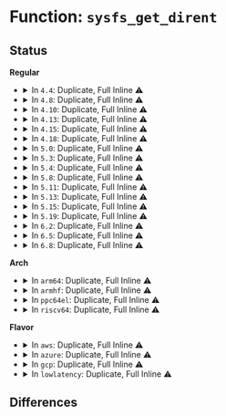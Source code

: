 # Function: <code>sysfs_get_dirent</code>

## Status
<b>Regular</b>
<ul>
<li>
<details>
<summary>In <code>4.4</code>: Duplicate, Full Inline ⚠️</summary>

**Collision:** Static Duplication

**Inline:** Full

**Transformation:** False

**Instances:**

```
In drivers/gpio/gpiolib-sysfs.c (ffffffff81427877)
Location: include/linux/sysfs.h:514
Inline: True
Inline callers:
  - drivers/gpio/gpiolib-sysfs.c:gpio_sysfs_request_irq
```
```
In drivers/md/md.c (ffffffff8169010c)
Location: include/linux/sysfs.h:514
Inline: True
Inline callers:
  - drivers/md/md.c:bind_rdev_to_array
  - drivers/md/md.c:md_alloc
  - drivers/md/md.c:level_store
  - drivers/md/md.c:md_run
```
```
In drivers/md/bitmap.c (ffffffff8169ee1c)
Location: include/linux/sysfs.h:514
Inline: True
Inline callers:
  - drivers/md/bitmap.c:bitmap_create
  - drivers/md/bitmap.c:bitmap_create
```
</details>
</li>
<li>
<details>
<summary>In <code>4.8</code>: Duplicate, Full Inline ⚠️</summary>

**Collision:** Static Duplication

**Inline:** Full

**Transformation:** False

**Instances:**

```
In drivers/gpio/gpiolib-sysfs.c (ffffffff81472b77)
Location: include/linux/sysfs.h:514
Inline: True
Inline callers:
  - drivers/gpio/gpiolib-sysfs.c:gpio_sysfs_request_irq
```
```
In drivers/md/md.c (ffffffff816f8e70)
Location: include/linux/sysfs.h:514
Inline: True
Inline callers:
  - drivers/md/md.c:md_run
  - drivers/md/md.c:md_alloc
  - drivers/md/md.c:level_store
  - drivers/md/md.c:bind_rdev_to_array
```
```
In drivers/md/bitmap.c (ffffffff817001e9)
Location: include/linux/sysfs.h:514
Inline: True
Inline callers:
  - drivers/md/bitmap.c:bitmap_create
  - drivers/md/bitmap.c:bitmap_create
```
</details>
</li>
<li>
<details>
<summary>In <code>4.10</code>: Duplicate, Full Inline ⚠️</summary>

**Collision:** Static Duplication

**Inline:** Full

**Transformation:** False

**Instances:**

```
In drivers/gpio/gpiolib-sysfs.c (ffffffff81494d97)
Location: include/linux/sysfs.h:514
Inline: True
Inline callers:
  - drivers/gpio/gpiolib-sysfs.c:gpio_sysfs_request_irq
```
```
In drivers/md/md.c (ffffffff8172a6e2)
Location: include/linux/sysfs.h:514
Inline: True
Inline callers:
  - drivers/md/md.c:md_run
  - drivers/md/md.c:md_alloc
  - drivers/md/md.c:level_store
  - drivers/md/md.c:bind_rdev_to_array
```
```
In drivers/md/bitmap.c (ffffffff81731f1b)
Location: include/linux/sysfs.h:514
Inline: True
Inline callers:
  - drivers/md/bitmap.c:bitmap_create
  - drivers/md/bitmap.c:bitmap_create
```
</details>
</li>
<li>
<details>
<summary>In <code>4.13</code>: Duplicate, Full Inline ⚠️</summary>

**Collision:** Static Duplication

**Inline:** Full

**Transformation:** False

**Instances:**

```
In drivers/gpio/gpiolib-sysfs.c (ffffffff8149e797)
Location: include/linux/sysfs.h:514
Inline: True
Inline callers:
  - drivers/gpio/gpiolib-sysfs.c:gpio_sysfs_request_irq
```
```
In drivers/nvdimm/region.c (ffffffff8163279f)
Location: include/linux/sysfs.h:514
Inline: True
Inline callers:
  - drivers/nvdimm/region.c:nd_region_probe
```
```
In drivers/md/md.c (ffffffff817430b5)
Location: include/linux/sysfs.h:514
Inline: True
Inline callers:
  - drivers/md/md.c:md_run
  - drivers/md/md.c:md_alloc
  - drivers/md/md.c:level_store
  - drivers/md/md.c:bind_rdev_to_array
```
```
In drivers/md/bitmap.c (ffffffff8174addd)
Location: include/linux/sysfs.h:514
Inline: True
Inline callers:
  - drivers/md/bitmap.c:bitmap_create
  - drivers/md/bitmap.c:bitmap_create
```
```
In drivers/leds/led-class.c (ffffffff817828c4)
Location: include/linux/sysfs.h:514
Inline: True
Inline callers:
  - drivers/leds/led-class.c:of_led_classdev_register
```
</details>
</li>
<li>
<details>
<summary>In <code>4.15</code>: Duplicate, Full Inline ⚠️</summary>

**Collision:** Static Duplication

**Inline:** Full

**Transformation:** False

**Instances:**

```
In drivers/gpio/gpiolib-sysfs.c (ffffffff814dd2d7)
Location: include/linux/sysfs.h:521
Inline: True
Inline callers:
  - drivers/gpio/gpiolib-sysfs.c:gpio_sysfs_request_irq
```
```
In drivers/nvdimm/region.c (ffffffff8169b10f)
Location: include/linux/sysfs.h:521
Inline: True
Inline callers:
  - drivers/nvdimm/region.c:nd_region_probe
```
```
In drivers/md/md.c (ffffffff817b51ee)
Location: include/linux/sysfs.h:521
Inline: True
Inline callers:
  - drivers/md/md.c:md_run
  - drivers/md/md.c:md_alloc
  - drivers/md/md.c:level_store
  - drivers/md/md.c:bind_rdev_to_array
```
```
In drivers/md/md-bitmap.c (ffffffff817bd143)
Location: include/linux/sysfs.h:521
Inline: True
Inline callers:
  - drivers/md/md-bitmap.c:bitmap_create
  - drivers/md/md-bitmap.c:bitmap_create
```
```
In drivers/leds/led-class.c (ffffffff817f8c74)
Location: include/linux/sysfs.h:521
Inline: True
Inline callers:
  - drivers/leds/led-class.c:of_led_classdev_register
```
</details>
</li>
<li>
<details>
<summary>In <code>4.18</code>: Duplicate, Full Inline ⚠️</summary>

**Collision:** Static Duplication

**Inline:** Full

**Transformation:** False

**Instances:**

```
In drivers/gpio/gpiolib-sysfs.c (ffffffff8150c4a7)
Location: include/linux/sysfs.h:533
Inline: True
Inline callers:
  - drivers/gpio/gpiolib-sysfs.c:gpio_sysfs_request_irq
```
```
In drivers/nvdimm/region.c (ffffffff816d743f)
Location: include/linux/sysfs.h:533
Inline: True
Inline callers:
  - drivers/nvdimm/region.c:nd_region_probe
```
```
In drivers/md/md.c (ffffffff817fcdd1)
Location: include/linux/sysfs.h:533
Inline: True
Inline callers:
  - drivers/md/md.c:md_run
  - drivers/md/md.c:md_alloc
  - drivers/md/md.c:level_store
  - drivers/md/md.c:bind_rdev_to_array
```
```
In drivers/md/md-bitmap.c (ffffffff81805229)
Location: include/linux/sysfs.h:533
Inline: True
Inline callers:
  - drivers/md/md-bitmap.c:bitmap_create
  - drivers/md/md-bitmap.c:bitmap_create
```
```
In drivers/leds/led-class.c (ffffffff81842284)
Location: include/linux/sysfs.h:533
Inline: True
Inline callers:
  - drivers/leds/led-class.c:of_led_classdev_register
```
</details>
</li>
<li>
<details>
<summary>In <code>5.0</code>: Duplicate, Full Inline ⚠️</summary>

**Collision:** Static Duplication

**Inline:** Full

**Transformation:** False

**Instances:**

```
In drivers/gpio/gpiolib-sysfs.c (ffffffff81521b07)
Location: include/linux/sysfs.h:533
Inline: True
Inline callers:
  - drivers/gpio/gpiolib-sysfs.c:gpio_sysfs_request_irq
```
```
In drivers/nvdimm/dimm_devs.c (ffffffff816f551c)
Location: include/linux/sysfs.h:533
Inline: True
Inline callers:
  - drivers/nvdimm/dimm_devs.c:nvdimm_security_setup_events
```
```
In drivers/nvdimm/region.c (ffffffff816f930f)
Location: include/linux/sysfs.h:533
Inline: True
Inline callers:
  - drivers/nvdimm/region.c:nd_region_probe
```
```
In drivers/md/md.c (ffffffff81828ec5)
Location: include/linux/sysfs.h:533
Inline: True
Inline callers:
  - drivers/md/md.c:md_run
  - drivers/md/md.c:md_alloc
  - drivers/md/md.c:level_store
  - drivers/md/md.c:bind_rdev_to_array
```
```
In drivers/md/md-bitmap.c (ffffffff81831429)
Location: include/linux/sysfs.h:533
Inline: True
Inline callers:
  - drivers/md/md-bitmap.c:md_bitmap_create
  - drivers/md/md-bitmap.c:md_bitmap_create
```
```
In drivers/leds/led-class.c (ffffffff8186e1a4)
Location: include/linux/sysfs.h:533
Inline: True
Inline callers:
  - drivers/leds/led-class.c:of_led_classdev_register
```
</details>
</li>
<li>
<details>
<summary>In <code>5.3</code>: Duplicate, Full Inline ⚠️</summary>

**Collision:** Static Duplication

**Inline:** Full

**Transformation:** False

**Instances:**

```
In drivers/gpio/gpiolib-sysfs.c (ffffffff81550032)
Location: include/linux/sysfs.h:541
Inline: True
Inline callers:
  - drivers/gpio/gpiolib-sysfs.c:gpio_sysfs_request_irq
```
```
In drivers/nvdimm/dimm_devs.c (ffffffff8172eda4)
Location: include/linux/sysfs.h:541
Inline: True
Inline callers:
  - drivers/nvdimm/dimm_devs.c:nvdimm_security_setup_events
```
```
In drivers/nvdimm/region.c (ffffffff81732d89)
Location: include/linux/sysfs.h:541
Inline: True
Inline callers:
  - drivers/nvdimm/region.c:nd_region_probe
```
```
In drivers/md/md.c (ffffffff8186b4e6)
Location: include/linux/sysfs.h:541
Inline: True
Inline callers:
  - drivers/md/md.c:md_run
  - drivers/md/md.c:md_alloc
  - drivers/md/md.c:level_store
  - drivers/md/md.c:bind_rdev_to_array
```
```
In drivers/md/md-bitmap.c (ffffffff81873fca)
Location: include/linux/sysfs.h:541
Inline: True
Inline callers:
  - drivers/md/md-bitmap.c:md_bitmap_create
  - drivers/md/md-bitmap.c:md_bitmap_create
```
```
In drivers/leds/led-class.c (ffffffff818b241c)
Location: include/linux/sysfs.h:541
Inline: True
Inline callers:
  - drivers/leds/led-class.c:of_led_classdev_register
```
</details>
</li>
<li>
<details>
<summary>In <code>5.4</code>: Duplicate, Full Inline ⚠️</summary>

**Collision:** Static Duplication

**Inline:** Full

**Transformation:** False

**Instances:**

```
In drivers/gpio/gpiolib-sysfs.c (ffffffff815714e2)
Location: include/linux/sysfs.h:596
Inline: True
Inline callers:
  - drivers/gpio/gpiolib-sysfs.c:gpio_sysfs_request_irq
```
```
In drivers/nvdimm/dimm_devs.c (ffffffff817530df)
Location: include/linux/sysfs.h:596
Inline: True
Inline callers:
  - drivers/nvdimm/dimm_devs.c:nvdimm_security_setup_events
```
```
In drivers/nvdimm/region.c (ffffffff817569a3)
Location: include/linux/sysfs.h:596
Inline: True
Inline callers:
  - drivers/nvdimm/region.c:nd_region_probe
```
```
In drivers/md/md.c (ffffffff8189d2e2)
Location: include/linux/sysfs.h:596
Inline: True
Inline callers:
  - drivers/md/md.c:md_run
  - drivers/md/md.c:md_alloc
  - drivers/md/md.c:level_store
  - drivers/md/md.c:bind_rdev_to_array
```
```
In drivers/md/md-bitmap.c (ffffffff818a5dda)
Location: include/linux/sysfs.h:596
Inline: True
Inline callers:
  - drivers/md/md-bitmap.c:md_bitmap_create
  - drivers/md/md-bitmap.c:md_bitmap_create
```
```
In drivers/leds/led-class.c (ffffffff818e4d66)
Location: include/linux/sysfs.h:596
Inline: True
Inline callers:
  - drivers/leds/led-class.c:led_classdev_register_ext
```
</details>
</li>
<li>
<details>
<summary>In <code>5.8</code>: Duplicate, Full Inline ⚠️</summary>

**Collision:** Static Duplication

**Inline:** Full

**Transformation:** False

**Instances:**

```
In drivers/gpio/gpiolib-sysfs.c (ffffffff816159f2)
Location: include/linux/sysfs.h:597
Inline: True
Inline callers:
  - drivers/gpio/gpiolib-sysfs.c:gpio_sysfs_request_irq
```
```
In drivers/nvdimm/dimm_devs.c (ffffffff81811c1a)
Location: include/linux/sysfs.h:597
Inline: True
Inline callers:
  - drivers/nvdimm/dimm_devs.c:nvdimm_security_setup_events
```
```
In drivers/nvdimm/region.c (ffffffff81815f93)
Location: include/linux/sysfs.h:597
Inline: True
Inline callers:
  - drivers/nvdimm/region.c:nd_region_probe
```
```
In drivers/md/md.c (ffffffff8196d600)
Location: include/linux/sysfs.h:597
Inline: True
Inline callers:
  - drivers/md/md.c:md_run
  - drivers/md/md.c:md_alloc
  - drivers/md/md.c:level_store
  - drivers/md/md.c:bind_rdev_to_array
```
```
In drivers/md/md-bitmap.c (ffffffff81975d15)
Location: include/linux/sysfs.h:597
Inline: True
Inline callers:
  - drivers/md/md-bitmap.c:md_bitmap_create
  - drivers/md/md-bitmap.c:md_bitmap_create
```
```
In drivers/leds/led-class.c (ffffffff819b7e5b)
Location: include/linux/sysfs.h:597
Inline: True
Inline callers:
  - drivers/leds/led-class.c:led_classdev_register_ext
```
</details>
</li>
<li>
<details>
<summary>In <code>5.11</code>: Duplicate, Full Inline ⚠️</summary>

**Collision:** Static Duplication

**Inline:** Full

**Transformation:** False

**Instances:**

```
In drivers/gpio/gpiolib-sysfs.c (ffffffff8163c356)
Location: include/linux/sysfs.h:619
Inline: True
Inline callers:
  - drivers/gpio/gpiolib-sysfs.c:gpio_sysfs_request_irq
```
```
In drivers/nvdimm/dimm_devs.c (ffffffff81820e0a)
Location: include/linux/sysfs.h:619
Inline: True
Inline callers:
  - drivers/nvdimm/dimm_devs.c:nvdimm_security_setup_events
```
```
In drivers/nvdimm/region.c (ffffffff8182513d)
Location: include/linux/sysfs.h:619
Inline: True
Inline callers:
  - drivers/nvdimm/region.c:nd_region_probe
```
```
In drivers/md/md.c (ffffffff819744e9)
Location: include/linux/sysfs.h:619
Inline: True
Inline callers:
  - drivers/md/md.c:md_run
  - drivers/md/md.c:md_run
  - drivers/md/md.c:md_run
  - drivers/md/md.c:md_alloc
  - drivers/md/md.c:md_alloc
  - drivers/md/md.c:level_store
  - drivers/md/md.c:level_store
  - drivers/md/md.c:level_store
  - drivers/md/md.c:bind_rdev_to_array
  - drivers/md/md.c:bind_rdev_to_array
  - drivers/md/md.c:bind_rdev_to_array
```
```
In drivers/md/md-bitmap.c (ffffffff8197ad05)
Location: include/linux/sysfs.h:619
Inline: True
Inline callers:
  - drivers/md/md-bitmap.c:md_bitmap_create
  - drivers/md/md-bitmap.c:md_bitmap_create
```
```
In drivers/leds/led-class.c (ffffffff819ba2f3)
Location: include/linux/sysfs.h:619
Inline: True
Inline callers:
  - drivers/leds/led-class.c:led_classdev_register_ext
```
</details>
</li>
<li>
<details>
<summary>In <code>5.13</code>: Duplicate, Full Inline ⚠️</summary>

**Collision:** Static Duplication

**Inline:** Full

**Transformation:** False

**Instances:**

```
In drivers/gpio/gpiolib-sysfs.c (ffffffff8161fe96)
Location: include/linux/sysfs.h:621
Inline: True
Inline callers:
  - drivers/gpio/gpiolib-sysfs.c:gpio_sysfs_request_irq
```
```
In drivers/nvdimm/dimm_devs.c (ffffffff8180410a)
Location: include/linux/sysfs.h:621
Inline: True
Inline callers:
  - drivers/nvdimm/dimm_devs.c:nvdimm_security_setup_events
```
```
In drivers/nvdimm/region.c (ffffffff818084cd)
Location: include/linux/sysfs.h:621
Inline: True
Inline callers:
  - drivers/nvdimm/region.c:nd_region_probe
```
```
In drivers/md/md.c (ffffffff81958519)
Location: include/linux/sysfs.h:621
Inline: True
Inline callers:
  - drivers/md/md.c:md_run
  - drivers/md/md.c:md_run
  - drivers/md/md.c:md_run
  - drivers/md/md.c:md_alloc
  - drivers/md/md.c:md_alloc
  - drivers/md/md.c:level_store
  - drivers/md/md.c:level_store
  - drivers/md/md.c:level_store
  - drivers/md/md.c:bind_rdev_to_array
  - drivers/md/md.c:bind_rdev_to_array
  - drivers/md/md.c:bind_rdev_to_array
```
```
In drivers/md/md-bitmap.c (ffffffff8195ef35)
Location: include/linux/sysfs.h:621
Inline: True
Inline callers:
  - drivers/md/md-bitmap.c:md_bitmap_create
  - drivers/md/md-bitmap.c:md_bitmap_create
```
```
In drivers/leds/led-class.c (ffffffff8199eaf1)
Location: include/linux/sysfs.h:621
Inline: True
Inline callers:
  - drivers/leds/led-class.c:led_classdev_register_ext
```
</details>
</li>
<li>
<details>
<summary>In <code>5.15</code>: Duplicate, Full Inline ⚠️</summary>

**Collision:** Static Duplication

**Inline:** Full

**Transformation:** False

**Instances:**

```
In drivers/gpio/gpiolib-sysfs.c (ffffffff8168f3b6)
Location: include/linux/sysfs.h:627
Inline: True
Inline callers:
  - drivers/gpio/gpiolib-sysfs.c:gpio_sysfs_request_irq
```
```
In drivers/nvdimm/dimm_devs.c (ffffffff8188e7da)
Location: include/linux/sysfs.h:627
Inline: True
Inline callers:
  - drivers/nvdimm/dimm_devs.c:nvdimm_security_setup_events
```
```
In drivers/nvdimm/region.c (ffffffff81892c9d)
Location: include/linux/sysfs.h:627
Inline: True
Inline callers:
  - drivers/nvdimm/region.c:nd_region_probe
```
```
In drivers/md/md.c (ffffffff819fdcb8)
Location: include/linux/sysfs.h:627
Inline: True
Inline callers:
  - drivers/md/md.c:md_run
  - drivers/md/md.c:md_run
  - drivers/md/md.c:md_run
  - drivers/md/md.c:md_alloc
  - drivers/md/md.c:md_alloc
  - drivers/md/md.c:level_store
  - drivers/md/md.c:level_store
  - drivers/md/md.c:level_store
  - drivers/md/md.c:bind_rdev_to_array
  - drivers/md/md.c:bind_rdev_to_array
  - drivers/md/md.c:bind_rdev_to_array
```
```
In drivers/md/md-bitmap.c (ffffffff81a04875)
Location: include/linux/sysfs.h:627
Inline: True
Inline callers:
  - drivers/md/md-bitmap.c:md_bitmap_create
  - drivers/md/md-bitmap.c:md_bitmap_create
```
```
In drivers/leds/led-class.c (ffffffff81a4b794)
Location: include/linux/sysfs.h:627
Inline: True
Inline callers:
  - drivers/leds/led-class.c:led_classdev_register_ext
```
</details>
</li>
<li>
<details>
<summary>In <code>5.19</code>: Duplicate, Full Inline ⚠️</summary>

**Collision:** Static Duplication

**Inline:** Full

**Transformation:** False

**Instances:**

```
In drivers/gpio/gpiolib-sysfs.c (ffffffff817ae6f9)
Location: include/linux/sysfs.h:627
Inline: True
Inline callers:
  - drivers/gpio/gpiolib-sysfs.c:gpio_sysfs_request_irq
```
```
In drivers/nvdimm/dimm_devs.c (ffffffff819d7e4c)
Location: include/linux/sysfs.h:627
Inline: True
Inline callers:
  - drivers/nvdimm/dimm_devs.c:nvdimm_security_setup_events
```
```
In drivers/nvdimm/region.c (ffffffff819dcf56)
Location: include/linux/sysfs.h:627
Inline: True
Inline callers:
  - drivers/nvdimm/region.c:nd_region_probe
```
```
In drivers/md/md.c (ffffffff81b652ff)
Location: include/linux/sysfs.h:627
Inline: True
Inline callers:
  - drivers/md/md.c:md_run
  - drivers/md/md.c:md_run
  - drivers/md/md.c:md_run
  - drivers/md/md.c:md_alloc
  - drivers/md/md.c:md_alloc
  - drivers/md/md.c:level_store
  - drivers/md/md.c:level_store
  - drivers/md/md.c:level_store
  - drivers/md/md.c:bind_rdev_to_array
  - drivers/md/md.c:bind_rdev_to_array
  - drivers/md/md.c:bind_rdev_to_array
```
```
In drivers/md/md-bitmap.c (ffffffff81b6c534)
Location: include/linux/sysfs.h:627
Inline: True
Inline callers:
  - drivers/md/md-bitmap.c:md_bitmap_create
  - drivers/md/md-bitmap.c:md_bitmap_create
```
```
In drivers/leds/led-class.c (ffffffff81bb9e9c)
Location: include/linux/sysfs.h:627
Inline: True
Inline callers:
  - drivers/leds/led-class.c:led_classdev_register_ext
```
</details>
</li>
<li>
<details>
<summary>In <code>6.2</code>: Duplicate, Full Inline ⚠️</summary>

**Collision:** Static Duplication

**Inline:** Full

**Transformation:** False

**Instances:**

```
In drivers/gpio/gpiolib-sysfs.c (ffffffff818c7bc9)
Location: include/linux/sysfs.h:643
Inline: True
Inline callers:
  - drivers/gpio/gpiolib-sysfs.c:gpio_sysfs_request_irq
```
```
In drivers/nvdimm/dimm_devs.c (ffffffff81b52cdc)
Location: include/linux/sysfs.h:643
Inline: True
Inline callers:
  - drivers/nvdimm/dimm_devs.c:nvdimm_security_setup_events
```
```
In drivers/nvdimm/region.c (ffffffff81b58689)
Location: include/linux/sysfs.h:643
Inline: True
Inline callers:
  - drivers/nvdimm/region.c:nd_region_probe
```
```
In drivers/md/md.c (ffffffff81d002ea)
Location: include/linux/sysfs.h:643
Inline: True
Inline callers:
  - drivers/md/md.c:md_run
  - drivers/md/md.c:md_run
  - drivers/md/md.c:md_run
  - drivers/md/md.c:md_alloc
  - drivers/md/md.c:md_alloc
  - drivers/md/md.c:level_store
  - drivers/md/md.c:bind_rdev_to_array
  - drivers/md/md.c:bind_rdev_to_array
  - drivers/md/md.c:bind_rdev_to_array
```
```
In drivers/md/md-bitmap.c (ffffffff81d08605)
Location: include/linux/sysfs.h:643
Inline: True
Inline callers:
  - drivers/md/md-bitmap.c:md_bitmap_create
  - drivers/md/md-bitmap.c:md_bitmap_create
```
```
In drivers/leds/led-class.c (ffffffff81d5f2e2)
Location: include/linux/sysfs.h:643
Inline: True
Inline callers:
  - drivers/leds/led-class.c:led_classdev_register_ext
```
</details>
</li>
<li>
<details>
<summary>In <code>6.5</code>: Duplicate, Full Inline ⚠️</summary>

**Collision:** Static Duplication

**Inline:** Full

**Transformation:** False

**Instances:**

```
In drivers/gpio/gpiolib-sysfs.c (ffffffff8190ac69)
Location: include/linux/sysfs.h:643
Inline: True
Inline callers:
  - drivers/gpio/gpiolib-sysfs.c:gpio_sysfs_request_irq
```
```
In drivers/nvdimm/dimm_devs.c (ffffffff81ba618a)
Location: include/linux/sysfs.h:643
Inline: True
Inline callers:
  - drivers/nvdimm/dimm_devs.c:nvdimm_security_setup_events
```
```
In drivers/nvdimm/region.c (ffffffff81babbf9)
Location: include/linux/sysfs.h:643
Inline: True
Inline callers:
  - drivers/nvdimm/region.c:nd_region_probe
```
```
In drivers/usb/core/port.c (ffffffff81c9eecc)
Location: include/linux/sysfs.h:643
Inline: True
Inline callers:
  - drivers/usb/core/port.c:usb_hub_create_port_device
```
```
In drivers/md/md.c (ffffffff81d6361b)
Location: include/linux/sysfs.h:643
Inline: True
Inline callers:
  - drivers/md/md.c:md_run
  - drivers/md/md.c:md_run
  - drivers/md/md.c:md_run
  - drivers/md/md.c:md_alloc
  - drivers/md/md.c:md_alloc
  - drivers/md/md.c:level_store
  - drivers/md/md.c:bind_rdev_to_array
  - drivers/md/md.c:bind_rdev_to_array
  - drivers/md/md.c:bind_rdev_to_array
```
```
In drivers/md/md-bitmap.c (ffffffff81d71795)
Location: include/linux/sysfs.h:643
Inline: True
Inline callers:
  - drivers/md/md-bitmap.c:md_bitmap_create
  - drivers/md/md-bitmap.c:md_bitmap_create
```
```
In drivers/leds/led-class.c (ffffffff81dca1d2)
Location: include/linux/sysfs.h:643
Inline: True
Inline callers:
  - drivers/leds/led-class.c:led_classdev_register_ext
```
</details>
</li>
<li>
<details>
<summary>In <code>6.8</code>: Duplicate, Full Inline ⚠️</summary>

**Collision:** Static Duplication

**Inline:** Full

**Transformation:** False

**Instances:**

```
In drivers/gpio/gpiolib-sysfs.c (ffffffff81952965)
Location: include/linux/sysfs.h:645
Inline: True
Inline callers:
  - drivers/gpio/gpiolib-sysfs.c:gpio_sysfs_request_irq
```
```
In drivers/nvdimm/dimm_devs.c (ffffffff81bfa40a)
Location: include/linux/sysfs.h:645
Inline: True
Inline callers:
  - drivers/nvdimm/dimm_devs.c:nvdimm_security_setup_events
```
```
In drivers/nvdimm/region.c (ffffffff81bfff39)
Location: include/linux/sysfs.h:645
Inline: True
Inline callers:
  - drivers/nvdimm/region.c:nd_region_probe
```
```
In drivers/usb/core/port.c (ffffffff81d53b1a)
Location: include/linux/sysfs.h:645
Inline: True
Inline callers:
  - drivers/usb/core/port.c:usb_hub_create_port_device
```
```
In drivers/md/md.c (ffffffff81e1a3ec)
Location: include/linux/sysfs.h:645
Inline: True
Inline callers:
  - drivers/md/md.c:md_run
  - drivers/md/md.c:md_run
  - drivers/md/md.c:md_run
  - drivers/md/md.c:md_alloc
  - drivers/md/md.c:md_alloc
  - drivers/md/md.c:level_store
  - drivers/md/md.c:bind_rdev_to_array
  - drivers/md/md.c:bind_rdev_to_array
  - drivers/md/md.c:bind_rdev_to_array
```
```
In drivers/md/md-bitmap.c (ffffffff81e28874)
Location: include/linux/sysfs.h:645
Inline: True
Inline callers:
  - drivers/md/md-bitmap.c:md_bitmap_create
  - drivers/md/md-bitmap.c:md_bitmap_create
```
```
In drivers/leds/led-class.c (ffffffff81e82cf6)
Location: include/linux/sysfs.h:645
Inline: True
Inline callers:
  - drivers/leds/led-class.c:led_classdev_register_ext
```
</details>
</li>
</ul>
<b>Arch</b>
<ul>
<li>
<details>
<summary>In <code>arm64</code>: Duplicate, Full Inline ⚠️</summary>

**Collision:** Static Duplication

**Inline:** Full

**Transformation:** False

**Instances:**

```
In drivers/gpio/gpiolib-sysfs.c (ffff8000106c8c04)
Location: include/linux/sysfs.h:596
Inline: True
Inline callers:
  - drivers/gpio/gpiolib-sysfs.c:gpio_sysfs_request_irq
```
```
In drivers/nvdimm/dimm_devs.c (ffff800010953968)
Location: include/linux/sysfs.h:596
Inline: True
Inline callers:
  - drivers/nvdimm/dimm_devs.c:nvdimm_security_setup_events
```
```
In drivers/nvdimm/region.c (ffff800010957e4c)
Location: include/linux/sysfs.h:596
Inline: True
Inline callers:
  - drivers/nvdimm/region.c:nd_region_probe
```
```
In drivers/md/md.c (ffff800010af1a48)
Location: include/linux/sysfs.h:596
Inline: True
Inline callers:
  - drivers/md/md.c:md_run
  - drivers/md/md.c:md_alloc
  - drivers/md/md.c:level_store
  - drivers/md/md.c:bind_rdev_to_array
```
```
In drivers/md/md-bitmap.c (ffff800010afac60)
Location: include/linux/sysfs.h:596
Inline: True
Inline callers:
  - drivers/md/md-bitmap.c:md_bitmap_create
  - drivers/md/md-bitmap.c:md_bitmap_create
```
```
In drivers/leds/led-class.c (ffff800010b49b5c)
Location: include/linux/sysfs.h:596
Inline: True
Inline callers:
  - drivers/leds/led-class.c:led_classdev_register_ext
```
```
In drivers/of/kobj.c (ffff800010b6fe30)
Location: include/linux/sysfs.h:596
Inline: True
Inline callers:
  - drivers/of/kobj.c:safe_name
```
</details>
</li>
<li>
<details>
<summary>In <code>armhf</code>: Duplicate, Full Inline ⚠️</summary>

**Collision:** Static Duplication

**Inline:** Full

**Transformation:** False

**Instances:**

```
In drivers/gpio/gpiolib-sysfs.c (c086633c)
Location: include/linux/sysfs.h:596
Inline: True
Inline callers:
  - drivers/gpio/gpiolib-sysfs.c:gpio_sysfs_request_irq
```
```
In drivers/md/md.c (c0bd2fb8)
Location: include/linux/sysfs.h:596
Inline: True
Inline callers:
  - drivers/md/md.c:md_run
  - drivers/md/md.c:md_alloc
  - drivers/md/md.c:level_store
  - drivers/md/md.c:bind_rdev_to_array
```
```
In drivers/md/md-bitmap.c (c0bdb748)
Location: include/linux/sysfs.h:596
Inline: True
Inline callers:
  - drivers/md/md-bitmap.c:md_bitmap_create
  - drivers/md/md-bitmap.c:md_bitmap_create
```
```
In drivers/leds/led-class.c (c0c32fc0)
Location: include/linux/sysfs.h:596
Inline: True
Inline callers:
  - drivers/leds/led-class.c:led_classdev_register_ext
```
```
In drivers/of/kobj.c (c0c52750)
Location: include/linux/sysfs.h:596
Inline: True
Inline callers:
  - drivers/of/kobj.c:safe_name
```
</details>
</li>
<li>
<details>
<summary>In <code>ppc64el</code>: Duplicate, Full Inline ⚠️</summary>

**Collision:** Static Duplication

**Inline:** Full

**Transformation:** False

**Instances:**

```
In drivers/gpio/gpiolib-sysfs.c (c0000000008465c4)
Location: include/linux/sysfs.h:596
Inline: True
Inline callers:
  - drivers/gpio/gpiolib-sysfs.c:gpio_sysfs_request_irq
```
```
In drivers/nvdimm/dimm_devs.c (c000000000a00ab0)
Location: include/linux/sysfs.h:596
Inline: True
Inline callers:
  - drivers/nvdimm/dimm_devs.c:nvdimm_security_setup_events
```
```
In drivers/nvdimm/region.c (c000000000a061b8)
Location: include/linux/sysfs.h:596
Inline: True
Inline callers:
  - drivers/nvdimm/region.c:nd_region_probe
```
```
In drivers/md/md.c (c000000000bde040)
Location: include/linux/sysfs.h:596
Inline: True
Inline callers:
  - drivers/md/md.c:md_run
  - drivers/md/md.c:md_alloc
  - drivers/md/md.c:level_store
  - drivers/md/md.c:bind_rdev_to_array
```
```
In drivers/md/md-bitmap.c (c000000000be8d14)
Location: include/linux/sysfs.h:596
Inline: True
Inline callers:
  - drivers/md/md-bitmap.c:md_bitmap_create
  - drivers/md/md-bitmap.c:md_bitmap_create
```
```
In drivers/leds/led-class.c (c000000000c3e260)
Location: include/linux/sysfs.h:596
Inline: True
Inline callers:
  - drivers/leds/led-class.c:led_classdev_register_ext
```
```
In drivers/of/kobj.c (c000000000c4afe0)
Location: include/linux/sysfs.h:596
Inline: True
Inline callers:
  - drivers/of/kobj.c:safe_name
```
</details>
</li>
<li>
<details>
<summary>In <code>riscv64</code>: Duplicate, Full Inline ⚠️</summary>

**Collision:** Static Duplication

**Inline:** Full

**Transformation:** False

**Instances:**

```
In drivers/gpio/gpiolib-sysfs.c (ffffffe0004ac332)
Location: include/linux/sysfs.h:596
Inline: True
Inline callers:
  - drivers/gpio/gpiolib-sysfs.c:gpio_sysfs_request_irq
```
```
In drivers/nvdimm/dimm_devs.c (ffffffe0005c31f2)
Location: include/linux/sysfs.h:596
Inline: True
Inline callers:
  - drivers/nvdimm/dimm_devs.c:nvdimm_security_setup_events
```
```
In drivers/nvdimm/region.c (ffffffe0005c6d86)
Location: include/linux/sysfs.h:596
Inline: True
Inline callers:
  - drivers/nvdimm/region.c:nd_region_probe
```
```
In drivers/md/md.c (ffffffe0006e57a2)
Location: include/linux/sysfs.h:596
Inline: True
Inline callers:
  - drivers/md/md.c:md_run
  - drivers/md/md.c:md_alloc
  - drivers/md/md.c:level_store
  - drivers/md/md.c:bind_rdev_to_array
```
```
In drivers/md/md-bitmap.c (ffffffe0006ec57e)
Location: include/linux/sysfs.h:596
Inline: True
Inline callers:
  - drivers/md/md-bitmap.c:md_bitmap_create
  - drivers/md/md-bitmap.c:md_bitmap_create
```
```
In drivers/leds/led-class.c (ffffffe00071d11c)
Location: include/linux/sysfs.h:596
Inline: True
Inline callers:
  - drivers/leds/led-class.c:led_classdev_register_ext
```
```
In drivers/of/kobj.c (ffffffe00072412a)
Location: include/linux/sysfs.h:596
Inline: True
Inline callers:
  - drivers/of/kobj.c:safe_name
```
</details>
</li>
</ul>
<b>Flavor</b>
<ul>
<li>
<details>
<summary>In <code>aws</code>: Duplicate, Full Inline ⚠️</summary>

**Collision:** Static Duplication

**Inline:** Full

**Transformation:** False

**Instances:**

```
In drivers/gpio/gpiolib-sysfs.c (ffffffff81566ca2)
Location: include/linux/sysfs.h:596
Inline: True
Inline callers:
  - drivers/gpio/gpiolib-sysfs.c:gpio_sysfs_request_irq
```
```
In drivers/nvdimm/dimm_devs.c (ffffffff817077cf)
Location: include/linux/sysfs.h:596
Inline: True
Inline callers:
  - drivers/nvdimm/dimm_devs.c:nvdimm_security_setup_events
```
```
In drivers/nvdimm/region.c (ffffffff8170b093)
Location: include/linux/sysfs.h:596
Inline: True
Inline callers:
  - drivers/nvdimm/region.c:nd_region_probe
```
```
In drivers/md/md.c (ffffffff81843162)
Location: include/linux/sysfs.h:596
Inline: True
Inline callers:
  - drivers/md/md.c:md_run
  - drivers/md/md.c:md_alloc
  - drivers/md/md.c:level_store
  - drivers/md/md.c:bind_rdev_to_array
```
```
In drivers/md/md-bitmap.c (ffffffff8184bc5a)
Location: include/linux/sysfs.h:596
Inline: True
Inline callers:
  - drivers/md/md-bitmap.c:md_bitmap_create
  - drivers/md/md-bitmap.c:md_bitmap_create
```
</details>
</li>
<li>
<details>
<summary>In <code>azure</code>: Duplicate, Full Inline ⚠️</summary>

**Collision:** Static Duplication

**Inline:** Full

**Transformation:** False

**Instances:**

```
In drivers/gpio/gpiolib-sysfs.c (ffffffff81557af2)
Location: include/linux/sysfs.h:596
Inline: True
Inline callers:
  - drivers/gpio/gpiolib-sysfs.c:gpio_sysfs_request_irq
```
```
In drivers/acpi/nfit/core.c (ffffffff815f8e10)
Location: include/linux/sysfs.h:596
Inline: True
Inline callers:
  - drivers/acpi/nfit/core.c:acpi_nfit_init
  - drivers/acpi/nfit/core.c:acpi_nfit_init
  - drivers/acpi/nfit/core.c:acpi_nfit_register_dimms
  - drivers/acpi/nfit/core.c:acpi_nfit_register_dimms
```
```
In drivers/nvdimm/dimm_devs.c (ffffffff816db24f)
Location: include/linux/sysfs.h:596
Inline: True
Inline callers:
  - drivers/nvdimm/dimm_devs.c:nvdimm_security_setup_events
```
```
In drivers/nvdimm/region.c (ffffffff816deb13)
Location: include/linux/sysfs.h:596
Inline: True
Inline callers:
  - drivers/nvdimm/region.c:nd_region_probe
```
```
In drivers/nvdimm/pmem.c (ffffffff816eb2a0)
Location: include/linux/sysfs.h:596
Inline: True
Inline callers:
  - drivers/nvdimm/pmem.c:pmem_attach_disk
```
```
In drivers/md/md.c (ffffffff8180a7c2)
Location: include/linux/sysfs.h:596
Inline: True
Inline callers:
  - drivers/md/md.c:md_run
  - drivers/md/md.c:md_alloc
  - drivers/md/md.c:level_store
  - drivers/md/md.c:bind_rdev_to_array
```
```
In drivers/md/md-bitmap.c (ffffffff8181327a)
Location: include/linux/sysfs.h:596
Inline: True
Inline callers:
  - drivers/md/md-bitmap.c:md_bitmap_create
  - drivers/md/md-bitmap.c:md_bitmap_create
```
</details>
</li>
<li>
<details>
<summary>In <code>gcp</code>: Duplicate, Full Inline ⚠️</summary>

**Collision:** Static Duplication

**Inline:** Full

**Transformation:** False

**Instances:**

```
In drivers/gpio/gpiolib-sysfs.c (ffffffff81565812)
Location: include/linux/sysfs.h:596
Inline: True
Inline callers:
  - drivers/gpio/gpiolib-sysfs.c:gpio_sysfs_request_irq
```
```
In drivers/nvdimm/dimm_devs.c (ffffffff8174659f)
Location: include/linux/sysfs.h:596
Inline: True
Inline callers:
  - drivers/nvdimm/dimm_devs.c:nvdimm_security_setup_events
```
```
In drivers/nvdimm/region.c (ffffffff81749e63)
Location: include/linux/sysfs.h:596
Inline: True
Inline callers:
  - drivers/nvdimm/region.c:nd_region_probe
```
```
In drivers/md/md.c (ffffffff81892792)
Location: include/linux/sysfs.h:596
Inline: True
Inline callers:
  - drivers/md/md.c:md_run
  - drivers/md/md.c:md_alloc
  - drivers/md/md.c:level_store
  - drivers/md/md.c:bind_rdev_to_array
```
```
In drivers/md/md-bitmap.c (ffffffff8189b28a)
Location: include/linux/sysfs.h:596
Inline: True
Inline callers:
  - drivers/md/md-bitmap.c:md_bitmap_create
  - drivers/md/md-bitmap.c:md_bitmap_create
```
```
In drivers/leds/led-class.c (ffffffff818d9bc6)
Location: include/linux/sysfs.h:596
Inline: True
Inline callers:
  - drivers/leds/led-class.c:led_classdev_register_ext
```
</details>
</li>
<li>
<details>
<summary>In <code>lowlatency</code>: Duplicate, Full Inline ⚠️</summary>

**Collision:** Static Duplication

**Inline:** Full

**Transformation:** False

**Instances:**

```
In drivers/gpio/gpiolib-sysfs.c (ffffffff8157f732)
Location: include/linux/sysfs.h:596
Inline: True
Inline callers:
  - drivers/gpio/gpiolib-sysfs.c:gpio_sysfs_request_irq
```
```
In drivers/nvdimm/dimm_devs.c (ffffffff817619df)
Location: include/linux/sysfs.h:596
Inline: True
Inline callers:
  - drivers/nvdimm/dimm_devs.c:nvdimm_security_setup_events
```
```
In drivers/nvdimm/region.c (ffffffff817652e3)
Location: include/linux/sysfs.h:596
Inline: True
Inline callers:
  - drivers/nvdimm/region.c:nd_region_probe
```
```
In drivers/md/md.c (ffffffff818ae36f)
Location: include/linux/sysfs.h:596
Inline: True
Inline callers:
  - drivers/md/md.c:md_run
  - drivers/md/md.c:md_alloc
  - drivers/md/md.c:level_store
  - drivers/md/md.c:bind_rdev_to_array
```
```
In drivers/md/md-bitmap.c (ffffffff818b73ea)
Location: include/linux/sysfs.h:596
Inline: True
Inline callers:
  - drivers/md/md-bitmap.c:md_bitmap_create
  - drivers/md/md-bitmap.c:md_bitmap_create
```
```
In drivers/leds/led-class.c (ffffffff818f66e6)
Location: include/linux/sysfs.h:596
Inline: True
Inline callers:
  - drivers/leds/led-class.c:led_classdev_register_ext
```
</details>
</li>
</ul>

## Differences
